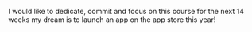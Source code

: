 I would like to dedicate, commit and focus on this course for the next 14 weeks 
my dream is to launch an app on the app store this year!
